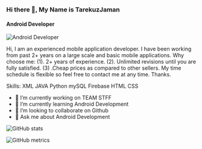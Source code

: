 ### Hi there 👋, My Name is TarekuzJaman
#### Android Developer
![Android Developer](https://scontent.fjsr11-1.fna.fbcdn.net/v/t39.30808-6/338025704_162642119615227_1818720323852058287_n.jpg?stp=dst-jpg_p526x296&_nc_cat=104&ccb=1-7&_nc_sid=5f2048&_nc_eui2=AeFv4HMKvrG2h8AxCBMej1G4jYHC5-yP5y2NgcLn7I_nLciSJAiRKDJgzDQqC7pHMASlJUJ5otQeeHjc4zizMhQ2&_nc_ohc=i2tm2V7d-hsAX89iFwv&_nc_ht=scontent.fjsr11-1.fna&oh=00_AfASyg22DDRCxJrYeHUJLgkWKY8v6ldUYcyIBWCTFZZv7Q&oe=65355D7E)

Hi, I am an experienced mobile application developer. I have been working from past 2+ years on a large scale and basic mobile applications. Why choose me: (1). 2+ years of experience. (2). Unlimited revisions until you are fully satisfied. (3) .Cheap prices as compared to other sellers. My time schedule is flexible so feel free to contact me at any time. Thanks.

Skills: XML JAVA Python  mySQL Firebase HTML CSS  

- 🔭 I’m currently working on TEAM STFF 
- 🌱 I’m currently learning Android Development 
- 👯 I’m looking to collaborate on Github 
- 💬 Ask me about Android Development 








![GitHub stats](https://github-readme-stats.vercel.app/api?username=tarekuzjaman5&show_icons=true)  


![GitHub metrics](https://metrics.lecoq.io/tarekuzjaman5)  


